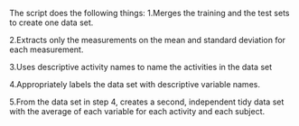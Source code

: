 The script does the following things:
1.Merges the training and the test sets to create one data set.

2.Extracts only the measurements on the mean and standard deviation for each measurement.

3.Uses descriptive activity names to name the activities in the data set

4.Appropriately labels the data set with descriptive variable names.

5.From the data set in step 4, creates a second, independent tidy data set with the average of each variable for each activity and each subject.
